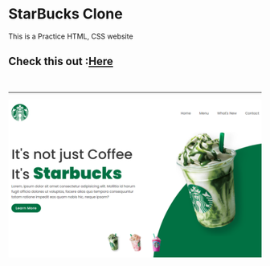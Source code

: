 # StarBucks Clone

This is a Practice HTML, CSS website

## Check this out :[Here](https://starbuck-clone-444.netlify.app/)
<br>
<hr>

<img src="./images/starbucks.png">

